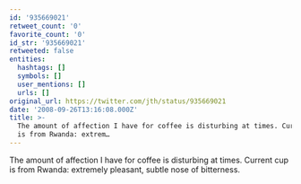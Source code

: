 ```yaml
---
id: '935669021'
retweet_count: '0'
favorite_count: '0'
id_str: '935669021'
retweeted: false
entities:
  hashtags: []
  symbols: []
  user_mentions: []
  urls: []
original_url: https://twitter.com/jth/status/935669021
date: '2008-09-26T13:16:08.000Z'
title: >-
  The amount of affection I have for coffee is disturbing at times. Current cup
  is from Rwanda: extrem…
---
```


The amount of affection I have for coffee is disturbing at times. Current cup is from Rwanda: extremely pleasant, subtle nose of bitterness.